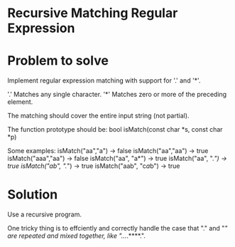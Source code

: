 # Recursive Matching Regular Expression

# Problem to solve

Implement regular expression matching with support for '.' and '*'.

'.' Matches any single character.
'*' Matches zero or more of the preceding element.

The matching should cover the entire input string (not partial).

The function prototype should be:
bool isMatch(const char *s, const char *p)

Some examples:
isMatch("aa","a") → false
isMatch("aa","aa") → true
isMatch("aaa","aa") → false
isMatch("aa", "a*") → true
isMatch("aa", ".*") → true
isMatch("ab", ".*") → true
isMatch("aab", "c*a*b") → true

# Solution

Use a recursive program. 

One tricky thing is to effciently and correctly handle the case that "." and "*" are repeated and mixed together, like "..*..****.".


